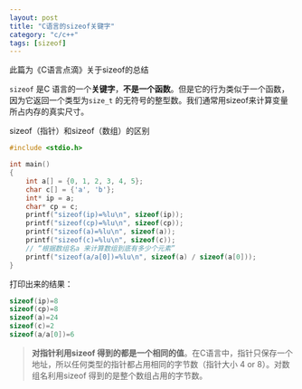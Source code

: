 ```yaml
---
layout: post
title: "C语言的sizeof关键字"
category: "c/c++"
tags: [sizeof]
---
```


此篇为《C语言点滴》关于sizeof的总结

`sizeof` 是C 语言的一个**关键字**，**不是一个函数**。但是它的行为类似于一个函数，因为它返回一个类型为`size_t` 的无符号的整型数。我们通常用sizeof来计算变量所占内存的真实尺寸。

sizeof（指针）和sizeof（数组）的区别

```c
#include <stdio.h>

int main()
{
	int a[] = {0, 1, 2, 3, 4, 5};
	char c[] = {'a', 'b'};
	int* ip = a;
	char* cp = c;
	printf("sizeof(ip)=%lu\n", sizeof(ip));
	printf("sizeof(cp)=%lu\n", sizeof(cp));
	printf("sizeof(a)=%lu\n", sizeof(a));
	printf("sizeof(c)=%lu\n", sizeof(c));
	// “根据数组名a 来计算数组到底有多少个元素”
	printf("sizeof(a/a[0])=%lu\n", sizeof(a) / sizeof(a[0]));
}
```

打印出来的结果：

```c
sizeof(ip)=8
sizeof(cp)=8
sizeof(a)=24
sizeof(c)=2
sizeof(a/a[0])=6
```

>**对指针利用sizeof 得到的都是一个相同的值**。在C语言中，指针只保存一个地址，所以任何类型的指针都占用相同的字节数（指针大小 4 or 8）。对数组名利用sizeof 得到的是整个数组占用的字节数。



